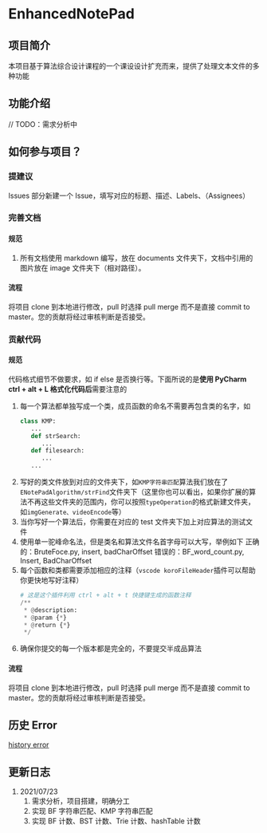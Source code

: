 <!--
 * @Author: xioacd99
 * @Date: 2021-07-22 23:46:42
 * @LastEditTime: 2021-07-25 09:20:43
 * @LastEditors: Please set LastEditors
 * @Description: In User Settings Edit
 * @FilePath: \.vscode\Github\EnhancedNotePad\README.md
-->

# EnhancedNotePad

## 项目简介

本项目基于算法综合设计课程的一个课设设计扩充而来，提供了处理文本文件的多种功能

## 功能介绍

// TODO：需求分析中

## 如何参与项目？

### 提建议

Issues 部分新建一个 Issue，填写对应的标题、描述、Labels、（Assignees）

### 完善文档

#### 规范

1. 所有文档使用 markdown 编写，放在 documents 文件夹下，文档中引用的图片放在 image 文件夹下（相对路径）。

#### 流程

将项目 clone 到本地进行修改，pull 时选择 pull merge 而不是直接 commit to master。您的贡献将经过审核判断是否接受。

### 贡献代码

#### 规范

代码格式细节不做要求，如 if else 是否换行等。下面所说的是**使用 PyCharm ctrl + alt + L 格式化代码后**需要注意的

1. 每一个算法都单独写成一个类，成员函数的命名不需要再包含类的名字，如
   ```python
   class KMP:
      ...
      def strSearch:
         ...
      def filesearch:
         ...
      ...
   ```
2. 写好的类文件放到对应的文件夹下，如`KMP字符串匹配`算法我们放在了`ENotePadAlgorithm/strFind`文件夹下（这里你也可以看出，如果你扩展的算法不再这些文件夹的范围内，你可以按照`typeOperation`的格式新建文件夹，如`imgGenerate、videoEncode`等）
3. 当你写好一个算法后，你需要在对应的 test 文件夹下加上对应算法的测试文件
4. 使用单一驼峰命名法，但是类名和算法文件名首字母可以大写，举例如下
   正确的：BruteFoce.py, insert, badCharOffset
   错误的：BF_word_count.py, Insert, BadCharOffset
5. 每个函数和类都需要添加相应的注释（`vscode koroFileHeader`插件可以帮助你更快地写好注释）
   ```python
   # 这是这个插件利用 ctrl + alt + t 快捷键生成的函数注释
   /**
    * @description:
    * @param {*}
    * @return {*}
    */
   ```
6. 确保你提交的每一个版本都是完全的，不要提交半成品算法

#### 流程

将项目 clone 到本地进行修改，pull 时选择 pull merge 而不是直接 commit to master。您的贡献将经过审核判断是否接受。

## 历史 Error

[history error](documents/historyError.md)

## 更新日志

1. 2021/07/23
   1. 需求分析，项目搭建，明确分工
   2. 实现 BF 字符串匹配、KMP 字符串匹配
   3. 实现 BF 计数、BST 计数、Trie 计数、hashTable 计数